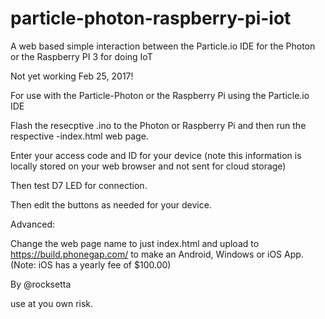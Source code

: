 # particle-photon-raspberry-pi-iot
A web based simple interaction between the Particle.io IDE for the Photon or the Raspberry PI 3 for doing IoT 



Not yet working Feb 25, 2017!

For use with the Particle-Photon or the Raspberry Pi using the Particle.io IDE


Flash the resecptive .ino to the Photon or Raspberry Pi and then run the respective -index.html web page.

Enter your access code and ID for your device (note this information is locally stored on your web browser and not sent for cloud storage)

Then test D7 LED for connection.


Then edit the buttons as needed for your device.


Advanced:

Change the web page name to just index.html and upload to https://build.phonegap.com/ to make an Android, Windows or iOS App. (Note: iOS has a yearly fee of $100.00)



By @rocksetta

use at you own risk.
